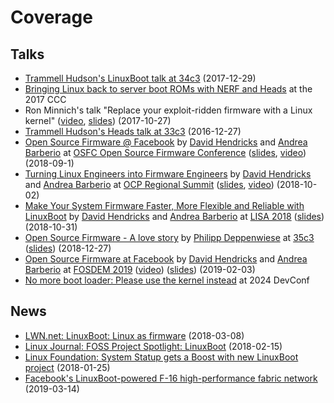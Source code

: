 # Coverage

## Talks

* [Trammell Hudson's LinuxBoot talk at 34c3](https://trmm.net/LinuxBoot_34c3)
  (2017-12-29)
* [Bringing Linux back to server boot ROMs with NERF and
  Heads](https://media.ccc.de/v/34c3-9056-bringing_linux_back_to_server_boot_roms_with_nerf_and_heads)
  at the 2017 CCC
* Ron Minnich's talk "Replace your exploit-ridden firmware with a Linux kernel"
  ([video](https://www.youtube.com/watch?v=iffTJ1vPCSo),
  [slides](https://schd.ws/hosted_files/osseu17/84/Replace%20UEFI%20with%20Linux.pdf))
  (2017-10-27)
* [Trammell Hudson's Heads talk at 33c3](https://trmm.net/Heads_33c3)
  (2016-12-27)
* [Open Source Firmware @ Facebook](https://osfc.io/talks/open-source-firmware-facebook)
  by [David Hendricks](https://github.com/dhendrix) and
  [Andrea Barberio](https://github.com/insomniacslk) at [OSFC Open Source Firmware
  Conference](https://osfc.io)
  ([slides](https://insomniac.slackware.it/static/2018_osfc_linuxboot_at_facebook.pdf),
  [video](https://www.youtube.com/watch?v=eKVSBESoKUc))
  (2018-09-1)
* [Turning Linux Engineers into Firmware
  Engineers](https://2018ocpregionalsummit.sched.com/event/F8ax/turning-linux-engineers-into-firmware-engineers)
  by [David Hendricks](https://github.com/dhendrix) and
  [Andrea Barberio](https://github.com/insomniacslk) at
  [OCP Regional Summit](https://www.opencompute.org/summit/regional-summit-2018)
  ([slides](https://insomniac.slackware.it/static/2018_ocp_regional_summit_linuxboot_at_facebook.pdf),
  [video](https://www.youtube.com/watch?v=i84df1z6mdI)) (2018-10-02)
* [Make Your System Firmware Faster, More Flexible and Reliable with LinuxBoot](https://www.usenix.org/conference/lisa18/presentation/barberio)
  by [David Hendricks](https://github.com/dhendrix) and
  [Andrea Barberio](https://github.com/insomniacslk) at
  [LISA 2018](https://www.usenix.org/conference/lisa18)
  ([slides](https://insomniac.slackware.it/static/2018_lisa_linuxboot_at_facebook.pdf))
  (2018-10-31)
* [Open Source Firmware - A love story](https://www.youtube.com/watch?v=xfqKm190dbU)
  by [Philipp Deppenwiese](https://cybersecurity.9elements.com)
  at [35c3](https://events.ccc.de/congress/2018)
  ([slides](https://cdn.media.ccc.de/congress/2018/slides-h264-hd/35c3-9778-deu-eng-Open_Source_Firmware_hd-slides.mp4))
  (2018-12-27)
* [Open Source Firmware at Facebook](https://fosdem.org/2019/schedule/event/open_source_firmware_at_facebook/)
  by [David Hendricks](https://github.com/dhendrix)
  and [Andrea Barberio](https://github.com/insomniacslk)
  at [FOSDEM 2019](https://fosdem.org/2019/)
  ([video](https://video.fosdem.org/2019/K.4.401/open_source_firmware_at_facebook.mp4))
  ([slides](https://insomniac.slackware.it/static/2019_fosdem_linuxboot_at_facebook.pdf))
  (2019-02-03)
* [No more boot loader: Please use the kernel instead](https://pretalx.com/devconf-cz-2024/talk/W3AVCT/)
  at 2024 DevConf

## News

* [LWN.net: LinuxBoot: Linux as firmware](https://lwn.net/Articles/748586/)
  (2018-03-08)
* [Linux Journal: FOSS Project Spotlight: LinuxBoot](https://www.linuxjournal.com/content/foss-project-spotlight-linuxboot/)
  (2018-02-15)
* [Linux Foundation: System Statup gets a Boost with new LinuxBoot project](https://www.linuxfoundation.org/blog/system-startup-gets-a-boost-with-new-linuxboot-project/)
  (2018-01-25)
* [Facebook's LinuxBoot-powered F-16 high-performance fabric network](https://code.fb.com/data-center-engineering/f16-minipack/)
  (2019-03-14)
